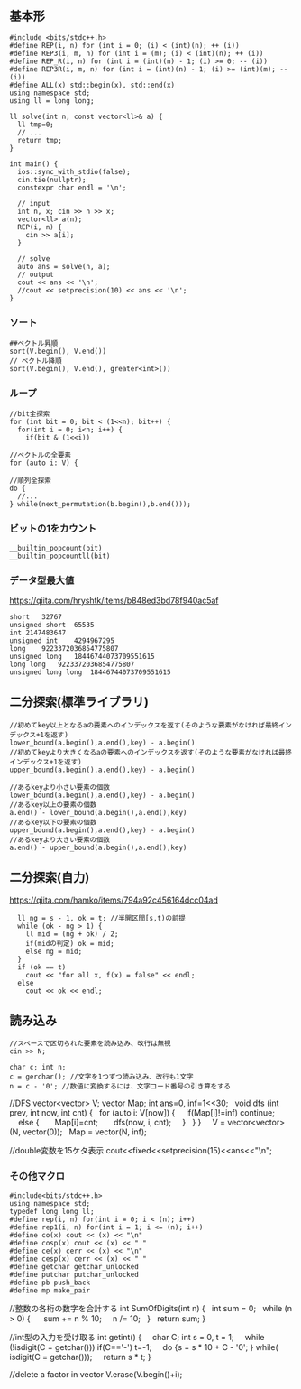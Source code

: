 ## 基本形
```
#include <bits/stdc++.h>
#define REP(i, n) for (int i = 0; (i) < (int)(n); ++ (i))
#define REP3(i, m, n) for (int i = (m); (i) < (int)(n); ++ (i))
#define REP_R(i, n) for (int i = (int)(n) - 1; (i) >= 0; -- (i))
#define REP3R(i, m, n) for (int i = (int)(n) - 1; (i) >= (int)(m); -- (i))
#define ALL(x) std::begin(x), std::end(x)
using namespace std;
using ll = long long;

ll solve(int n, const vector<ll>& a) {
  ll tmp=0;
  // ...
  return tmp;
}

int main() {
  ios::sync_with_stdio(false);
  cin.tie(nullptr);
  constexpr char endl = '\n';

  // input
  int n, x; cin >> n >> x;
  vector<ll> a(n);
  REP(i, n) {
    cin >> a[i];
  }

  // solve
  auto ans = solve(n, a);
  // output
  cout << ans << '\n';
  //cout << setprecision(10) << ans << '\n';
}
```

### ソート
```
##ベクトル昇順
sort(V.begin(), V.end())
// ベクトル降順
sort(V.begin(), V.end(), greater<int>())
```

### ループ
```
//bit全探索
for (int bit = 0; bit < (1<<n); bit++) { 
  for(int i = 0; i<n; i++) { 
    if(bit & (1<<i)) 

//ベクトルの全要素
for (auto i: V) {

//順列全探索
do {
  //...
} while(next_permutation(b.begin(),b.end()));
```

### ビットの1をカウント
```
__builtin_popcount(bit)
__builtin_popcountll(bit)
```

### データ型最大値
https://qiita.com/hryshtk/items/b848ed3bd78f940ac5af
```
short	32767
unsigned short	65535
int	2147483647
unsigned int	4294967295
long	9223372036854775807
unsigned long	18446744073709551615
long long	9223372036854775807
unsigned long long	18446744073709551615
```

## 二分探索(標準ライブラリ)
```
//初めてkey以上となるaの要素へのインデックスを返す(そのような要素がなければ最終インデックス+1を返す)
lower_bound(a.begin(),a.end(),key) - a.begin()
//初めてkeyより大きくなるaの要素へのインデックスを返す(そのような要素がなければ最終インデックス+1を返す)
upper_bound(a.begin(),a.end(),key) - a.begin()

//あるkeyより小さい要素の個数
lower_bound(a.begin(),a.end(),key) - a.begin()
//あるkey以上の要素の個数
a.end() - lower_bound(a.begin(),a.end(),key)
//あるkey以下の要素の個数
upper_bound(a.begin(),a.end(),key) - a.begin()
//あるkeyより大きい要素の個数
a.end() - upper_bound(a.begin(),a.end(),key)
```

## 二分探索(自力)
https://qiita.com/hamko/items/794a92c456164dcc04ad
```
  ll ng = s - 1, ok = t; //半開区間[s,t)の前提
  while (ok - ng > 1) {
    ll mid = (ng + ok) / 2;
    if(midの判定) ok = mid;
    else ng = mid;
  }
  if (ok == t) 
    cout << "for all x, f(x) = false" << endl;
  else 
    cout << ok << endl;
```


## 読み込み
```
//スペースで区切られた要素を読み込み、改行は無視
cin >> N; 

char c; int n;
c = gerchar(); //文字を1つずつ読み込み、改行も1文字
n = c - '0'; //数値に変換するには、文字コード番号の引き算をする
```


//DFS
vector<vector<int>> V;
vector<int> Map;
int ans=0, inf=1<<30;
 
void dfs (int prev, int now, int cnt) {
  for (auto i: V[now]) {
    if(Map[i]!=inf) continue;
    else {
      Map[i]=cnt;
      dfs(now, i, cnt);
    }
  }
}
 
  V = vector<vector<int>>(N, vector<int>(0));
  Map = vector<int>(N, inf);

//double変数を15ケタ表示
cout<<fixed<<setprecision(15)<<ans<<"\n";

### その他マクロ
```
#include<bits/stdc++.h>
using namespace std;
typedef long long ll;
#define rep(i, n) for(int i = 0; i < (n); i++)
#define rep1(i, n) for(int i = 1; i <= (n); i++)
#define co(x) cout << (x) << "\n"
#define cosp(x) cout << (x) << " "
#define ce(x) cerr << (x) << "\n"
#define cesp(x) cerr << (x) << " "
#define getchar getchar_unlocked
#define putchar putchar_unlocked
#define pb push_back
#define mp make_pair
```


//整数の各桁の数字を合計する
int SumOfDigits(int n) {
  int sum = 0;
  while (n > 0) { 
    sum += n % 10;
    n /= 10;
  }
  return sum;
}

//int型の入力を受け取る
int getint() {
    char C; int s = 0, t = 1;
    while (!isdigit(C = getchar())) if(C=='-') t=-1;
    do {s = s * 10 + C - '0'; } while( isdigit(C = getchar()));
    return s * t;
}  



//delete a factor in vector
V.erase(V.begin()+i);  




